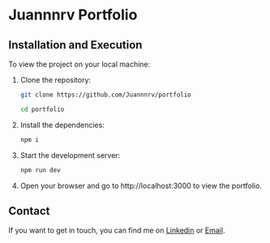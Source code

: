 # Juannnrv Portfolio

## Installation and Execution

To view the project on your local machine:

1. Clone the repository:

   ```bash
   git clone https://github.com/Juannnrv/portfolio
   
   cd portfolio

2. Install the dependencies:
   ```bash
   npm i 
   
3. Start the development server:

    ```bash
    npm run dev

4. Open your browser and go to http://localhost:3000 to view the portfolio.

## Contact
If you want to get in touch, you can find me on [Linkedin](https://www.linkedin.com/in/juannnn-rosas/) or [Email](rosas.juannn@gmail.com).

